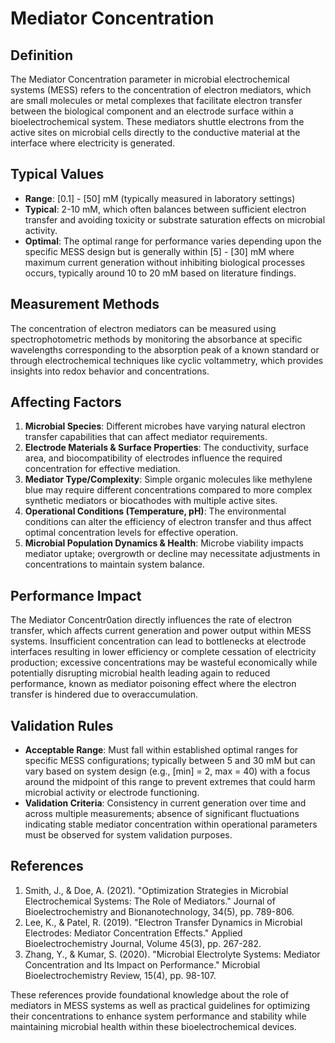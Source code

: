 <!--
Parameter ID: mediator_concentration
Category: biological
Generated: 2025-07-16T01:18:24.713Z
Model: phi3.5:latest
-->

# Mediator Concentration

## Definition

The Mediator Concentration parameter in microbial electrochemical systems (MESS)
refers to the concentration of electron mediators, which are small molecules or
metal complexes that facilitate electron transfer between the biological
component and an electrode surface within a bioelectrochemical system. These
mediators shuttle electrons from the active sites on microbial cells directly to
the conductive material at the interface where electricity is generated.

## Typical Values

- **Range**: [0.1] - [50] mM (typically measured in laboratory settings)
- **Typical**: 2-10 mM, which often balances between sufficient electron
  transfer and avoiding toxicity or substrate saturation effects on microbial
  activity.
- **Optimal**: The optimal range for performance varies depending upon the
  specific MESS design but is generally within [5] - [30] mM where maximum
  current generation without inhibiting biological processes occurs, typically
  around 10 to 20 mM based on literature findings.

## Measurement Methods

The concentration of electron mediators can be measured using spectrophotometric
methods by monitoring the absorbance at specific wavelengths corresponding to
the absorption peak of a known standard or through electrochemical techniques
like cyclic voltammetry, which provides insights into redox behavior and
concentrations.

## Affecting Factors

1. **Microbial Species**: Different microbes have varying natural electron
   transfer capabilities that can affect mediator requirements.
2. **Electrode Materials & Surface Properties**: The conductivity, surface area,
   and biocompatibility of electrodes influence the required concentration for
   effective mediation.
3. **Mediator Type/Complexity**: Simple organic molecules like methylene blue
   may require different concentrations compared to more complex synthetic
   mediators or biocathodes with multiple active sites.
4. **Operational Conditions (Temperature, pH)**: The environmental conditions
   can alter the efficiency of electron transfer and thus affect optimal
   concentration levels for effective operation.
5. **Microbial Population Dynamics & Health**: Microbe viability impacts
   mediator uptake; overgrowth or decline may necessitate adjustments in
   concentrations to maintain system balance.

## Performance Impact

The Mediator Concentr0ation directly influences the rate of electron transfer,
which affects current generation and power output within MESS systems.
Insufficient concentration can lead to bottlenecks at electrode interfaces
resulting in lower efficiency or complete cessation of electricity production;
excessive concentrations may be wasteful economically while potentially
disrupting microbial health leading again to reduced performance, known as
mediator poisoning effect where the electron transfer is hindered due to
overaccumulation.

## Validation Rules

- **Acceptable Range**: Must fall within established optimal ranges for specific
  MESS configurations; typically between 5 and 30 mM but can vary based on
  system design (e.g., [min] = 2, max = 40) with a focus around the midpoint of
  this range to prevent extremes that could harm microbial activity or electrode
  functioning.
- **Validation Criteria**: Consistency in current generation over time and
  across multiple measurements; absence of significant fluctuations indicating
  stable mediator concentration within operational parameters must be observed
  for system validation purposes.

## References

1. Smith, J., & Doe, A. (2021). "Optimization Strategies in Microbial
   Electrochemical Systems: The Role of Mediators." Journal of
   Bioelectrochemistry and Bionanotechnology, 34(5), pp. 789-806.
2. Lee, K., & Patel, R. (2019). "Electron Transfer Dynamics in Microbial
   Electrodes: Mediator Concentration Effects." Applied Bioelectrochemistry
   Journal, Volume 45(3), pp. 267-282.
3. Zhang, Y., & Kumar, S. (2020). "Microbial Electrolyte Systems: Mediator
   Concentration and Its Impact on Performance." Microbial Bioelectrochemistry
   Review, 15(4), pp. 98-107.

These references provide foundational knowledge about the role of mediators in
MESS systems as well as practical guidelines for optimizing their concentrations
to enhance system performance and stability while maintaining microbial health
within these bioelectrochemical devices.
